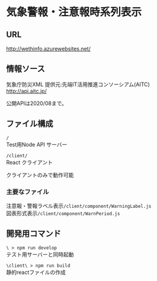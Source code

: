 # 気象警報・注意報時系列表示  
## URL  
http://wethinfo.azurewebsites.net/  


## 情報ソース  
気象庁防災XML 提供元:先端IT活用推進コンソーシアム(AITC)  
http://api.aitc.jp/  

公開APIは2020/08まで。  

## ファイル構成  
`/`  
Test用Node API サーバー  

`/client/`  
React クライアント  

クライアントのみで動作可能  

### 主要なファイル
注意報・警報ラベル表示`/client/component/WarningLabel.js`  
図表形式表示`/client/component/WarnPeriod.js`  

## 開発用コマンド  
`\ > npm run develop`  
テスト用サーバーと同時起動  


`\client\ > npm run build`  
静的reactファイルの作成  

